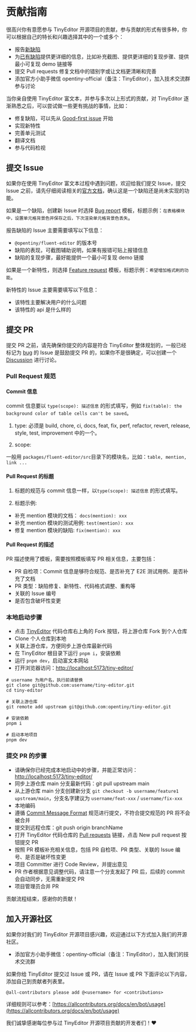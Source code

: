 # 贡献指南

很高兴你有意愿参与 TinyEditor 开源项目的贡献，参与贡献的形式有很多种，你可以根据自己的特长和兴趣选择其中的一个或多个：

- 报告[新缺陷](https://github.com/opentiny/tiny-editor/issues/new?assignees=&labels=%F0%9F%90%9B++bug&projects=&template=bug-report.yml&title=%F0%9F%90%9B+%5BBug%5D%3A+)
- 为[已有缺陷](https://github.com/opentiny/tiny-editor/labels/bug)提供更详细的信息，比如补充截图、提供更详细的复现步骤、提供最小可复现 demo 链接等
- 提交 Pull requests 修复文档中的错别字或让文档更清晰和完善
- 添加官方小助手微信 opentiny-official（备注：TinyEditor），加入技术交流群参与讨论

当你亲自使用 TinyEditor 富文本，并参与多次以上形式的贡献，对 TinyEditor 逐渐熟悉之后，可以尝试做一些更有挑战的事情，比如：

- 修复缺陷，可以先从 [Good-first issue](https://github.com/opentiny/tiny-editor/labels/good%20first%20issue) 开始
- 实现新特性
- 完善单元测试
- 翻译文档
- 参与代码检视

## 提交 Issue

如果你在使用 TinyEditor 富文本过程中遇到问题，欢迎给我们提交 Issue，提交 Issue 之前，请先仔细阅读相关的[官方文档](https://opentiny.github.io/tiny-editor)，确认这是一个缺陷还是尚未实现的功能。

如果是一个缺陷，创建新 Issue 时选择 [Bug report](https://github.com/opentiny/tiny-editor/issues/new?assignees=&labels=%F0%9F%90%9B++bug&projects=&template=bug-report.yml&title=%F0%9F%90%9B+%5BBug%5D%3A+) 模板，标题示例：`在表格模块中，设置单元格背景色并保存之后，下次渲染单元格背景色丢失`。

报告缺陷的 Issue 主要需要填写以下信息：

- `@opentiny/fluent-editor` 的版本号
- 缺陷的表现，可截图辅助说明，如果有报错可贴上报错信息
- 缺陷的复现步骤，最好能提供一个最小可复现 demo 链接

如果是一个新特性，则选择 [Feature request](https://github.com/opentiny/tiny-editor/issues/new?assignees=&labels=%E2%9C%A8+feature&projects=&template=feature-request.yml&title=%E2%9C%A8+%5BFeature%5D%3A+) 模板，标题示例：`希望增加格式刷的功能`。

新特性的 Issue 主要需要填写以下信息：

- 该特性主要解决用户的什么问题
- 该特性的 api 是什么样的

## 提交 PR

提交 PR 之前，请先确保你提交的内容是符合 TinyEditor 整体规划的，一般已经标记为 [bug](https://github.com/opentiny/tiny-editor/labels/bug) 的 Issue 是鼓励提交 PR 的，如果你不是很确定，可以创建一个 [Discussion](https://github.com/opentiny/tiny-editor/discussions) 进行讨论。

### Pull Request 规范

#### Commit 信息

commit 信息要以 `type(scope): 描述信息` 的形式填写，例如 `fix(table): the background color of table cells can't be saved`。

1. type: 必须是 build, chore, ci, docs, feat, fix, perf, refactor, revert, release, style, test, improvement 中的一个。

2. scope:

一般用 `packages/fluent-editor/src`目录下的模块名，比如：`table, mention, link ...`

#### Pull Request 的标题

1. 标题的规范与 commit 信息一样，以`type(scope): 描述信息` 的形式填写。

2. 标题示例:

- 补充 mention 模块的文档： `docs(mention): xxx`
- 补充 mention 模块的测试用例: `test(mention): xxx`
- 修复 mention 模块的缺陷: `fix(mention): xxx`

#### Pull Request 的描述

PR 描述使用了模板，需要按照模板填写 PR 相关信息，主要包括：

- PR 自检项：Commit 信息是够符合规范、是否补充了 E2E 测试用例、是否补充了文档
- PR 类型：缺陷修复、新特性、代码格式调整、重构等
- 关联的 Issue 编号
- 是否包含破坏性变更

### 本地启动步骤

- 点击 [TinyEditor](https://github.com/opentiny/tiny-editor) 代码仓库右上角的 Fork 按钮，将上游仓库 Fork 到个人仓库
- Clone 个人仓库到本地
- 关联上游仓库，方便同步上游仓库最新代码
- 在 TinyEditor 根目录下运行 `pnpm i`，安装依赖
- 运行 `pnpm dev`，启动富文本网站
- 打开浏览器访问：[http://localhost:5173/tiny-editor/](http://localhost:5173/tiny-editor/)

```shell
# username 为用户名，执行前请替换
git clone git@github.com:username/tiny-editor.git
cd tiny-editor

# 关联上游仓库
git remote add upstream git@github.com:opentiny/tiny-editor.git

# 安装依赖
pnpm i

# 启动本地项目
pnpm dev
```

### 提交 PR 的步骤

- 请确保你已经完成本地启动中的步骤，并能正常访问：[http://localhost:5173/tiny-editor/](http://localhost:5173/tiny-editor/)
- 同步上游仓库 main 分支最新代码：git pull upstream main
- 从上游仓库 main 分支创建新分支 `git checkout -b username/feature1 upstream/main`，分支名字建议为 `username/feat-xxx` / `username/fix-xxx`
- 本地编码
- 遵循 [Commit Message Format](https://www.conventionalcommits.org/zh-hans/v1.0.0/) 规范进行提交，不符合提交规范的 PR 将不会被合并
- 提交到远程仓库：git push origin branchName
- 打开 TinyEditor 代码仓库的 [Pull requests](https://github.com/opentiny/tiny-editor/pulls) 链接，点击 New pull request 按钮提交 PR
- 按照 PR 模板补充相关信息，包括 PR 自检项、PR 类型、关联的 Issue 编号、是否是破坏性变更
- 项目 Committer 进行 Code Review，并提出意见
- PR 作者根据意见调整代码，请注意一个分支发起了 PR 后，后续的 commit 会自动同步，无需重新提交 PR
- 项目管理员合并 PR

贡献流程结束，感谢你的贡献！

## 加入开源社区

如果你对我们的 TinyEditor 开源项目感兴趣，欢迎通过以下方式加入我们的开源社区。

- 添加官方小助手微信：opentiny-official（备注：TinyEditor），加入我们的技术交流群

如果你给 TinyEditor 提交过 Issue 或 PR，请在 Issue 或 PR 下面评论以下内容，添加自己到贡献者列表里。

```
@all-contributors please add @<username> for <contributions>
```

详细规则可以参考：[https://allcontributors.org/docs/en/bot/usage](https://allcontributors.org/docs/en/bot/usage)

我们诚挚感谢每位参与过 TinyEditor 开源项目贡献的开发者们！❤
